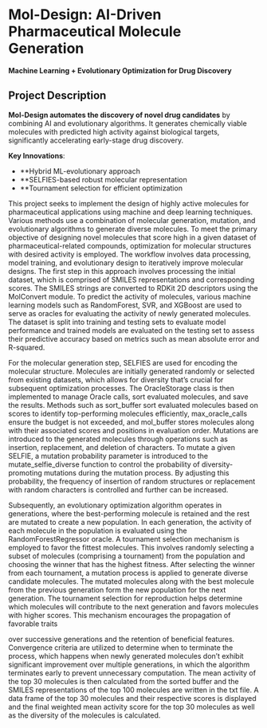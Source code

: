 # Mol-Design: AI-Driven Pharmaceutical Molecule Generation  
**Machine Learning + Evolutionary Optimization for Drug Discovery**  

## **Project Description**  
**Mol-Design automates the discovery of novel drug candidates** by combining AI and evolutionary algorithms. It generates chemically viable molecules with predicted high activity against biological targets, significantly accelerating early-stage drug discovery.  

**Key Innovations**:  
- **Hybrid ML-evolutionary approach  
- **SELFIES-based robust molecular representation  
- **Tournament selection for efficient optimization  


This project seeks to implement the design of highly active molecules for pharmaceutical applications using machine and deep learning techniques. Various methods use a combination of molecular generation, mutation, and evolutionary algorithms to generate diverse molecules. To meet the primary objective of designing novel molecules that score high in a given dataset of pharmaceutical-related compounds, optimization for molecular structures with desired activity is employed. The workflow involves data processing, model training, and evolutionary design to iteratively improve molecular designs.
The first step in this approach involves processing the initial dataset, which is comprised of SMILES representations and corresponding scores. The SMILES strings are converted to RDKit 2D descriptors using the MolConvert module. To predict the activity of molecules, various machine learning models such as RandomForest, SVR, and XGBoost are used to serve as oracles for evaluating the activity of newly generated molecules. The dataset is split into training and testing sets to evaluate model performance and trained models are evaluated on the testing set to assess their predictive accuracy based on metrics such as mean absolute error and R-squared.

For the molecular generation step, SELFIES are used for encoding the molecular structure. Molecules are initially generated randomly or selected from existing datasets, which allows for diversity that’s crucial for subsequent optimization processes. The OracleStorage class is then implemented to manage Oracle calls, sort evaluated molecules, and save the results. Methods such as sort_buffer sort evaluated molecules based on scores to identify top-performing molecules efficiently, max_oracle_calls ensure the budget is not exceeded, and mol_buffer stores molecules along with their associated scores and positions in evaluation order. Mutations are introduced to the generated molecules through operations such as insertion, replacement, and deletion of characters. To mutate a given SELFIE, a mutation probability parameter is introduced to the mutate_selfie_diverse function to control the probability of diversity-promoting mutations during the mutation process. By adjusting this probability, the frequency of insertion of random structures or replacement with random characters is controlled and further can be increased.

Subsequently, an evolutionary optimization algorithm operates in generations, where the best-performing molecule is retained and the rest are mutated to create a new population. In each generation, the activity of each molecule in the population is evaluated using the RandomForestRegressor oracle. A tournament selection mechanism is employed to favor the fittest molecules. This involves randomly selecting a subset of molecules (comprising a tournament) from the population and choosing the winner that has the highest fitness. After selecting the winner from each tournament, a mutation process is applied to generate diverse candidate molecules. The mutated molecules along with the best molecule from the previous generation form the new population for the next generation. The tournament selection for reproduction helps determine which molecules will contribute to the next generation and favors molecules with higher scores. This mechanism encourages the propagation of favorable traits

over successive generations and the retention of beneficial features. Convergence criteria are utilized to determine when to terminate the process, which happens when newly generated molecules don’t exhibit significant improvement over multiple generations, in which the algorithm terminates early to prevent unnecessary computation. The mean activity of the top 30 molecules is then calculated from the sorted buffer and the SMILES representations of the top 100 molecules are written in the txt file. A data frame of the top 30 molecules and their respective scores is displayed and the final weighted mean activity score for the top 30 molecules as well as the diversity of the molecules is calculated.
